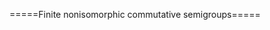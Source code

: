 =====Finite nonisomorphic commutative semigroups=====
<html>
<div id="insert"></div>
<script src="http://math.chapman.edu/~jipsen/structures/ua.js"></script>
<script>init("CSgrp",5,{commutative:true,associative:true})</script>
</html>